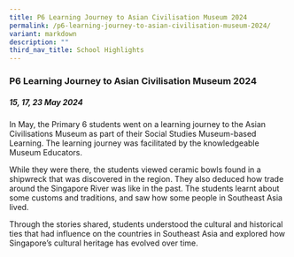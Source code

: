 ```yaml
---
title: P6 Learning Journey to Asian Civilisation Museum 2024
permalink: /p6-learning-journey-to-asian-civilisation-museum-2024/
variant: markdown
description: ""
third_nav_title: School Highlights
---
```

### P6 Learning Journey to Asian Civilisation Museum 2024

##### 15, 17, 23 May 2024

In May, the Primary 6 students went on a learning journey to the Asian Civilisations Museum as part of their Social Studies Museum-based Learning. The learning journey was facilitated by the knowledgeable Museum Educators.

While they were there, the students viewed ceramic bowls found in a shipwreck that was discovered in the region. They also deduced how trade around the Singapore River was like in the past. The students learnt about some customs and traditions, and saw how some people in Southeast Asia lived.

Through the stories shared, students understood the cultural and historical ties that had influence on the countries in Southeast Asia and explored how Singapore’s cultural heritage has evolved over time.